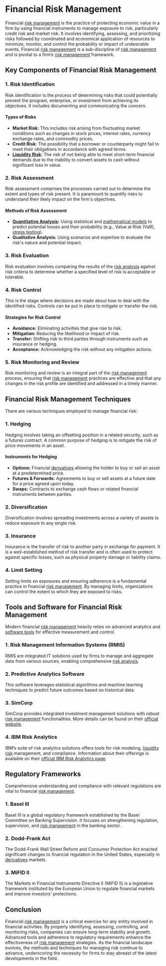 # Financial Risk Management

Financial [risk management](../r/risk_management.md) is the practice of protecting economic value in a firm by using financial instruments to manage exposure to risk, particularly credit risk and market risk. It involves identifying, assessing, and prioritizing risks followed by coordinated and economical application of resources to minimize, monitor, and control the probability or impact of undesirable events. Financial [risk management](../r/risk_management.md) is a sub-discipline of [risk management](../r/risk_management.md) and is pivotal to a firm’s [risk management](../r/risk_management.md) framework.

## Key Components of Financial Risk Management

### 1. Risk Identification

Risk identification is the process of determining risks that could potentially prevent the program, enterprise, or investment from achieving its objectives. It includes documenting and communicating the concern.

#### Types of Risks

- **Market Risk:** This includes risk arising from fluctuating market conditions such as changes in stock prices, interest rates, currency exchange rates, and commodity prices.
- **Credit Risk:** The possibility that a borrower or counterparty might fail to meet their obligations in accordance with agreed terms.
- **[Liquidity Risk](../l/liquidity_risk.md):** The risk of not being able to meet short-term financial demands due to the inability to convert assets to cash without significant loss in value.

### 2. Risk Assessment

Risk assessment comprises the processes carried out to determine the extent and types of risk present. It is paramount to quantify risks to understand their likely impact on the firm's objectives.

#### Methods of Risk Assessment

- **[Quantitative Analysis](../q/quantitative_analysis.md):** Using statistical and [mathematical models](../m/mathematical_models_in_trading.md) to predict potential losses and their probability (e.g., Value at Risk (VaR), [stress testing](../s/stress_testing_in_trading.md)).
- **Qualitative Analysis:** Using scenarios and expertise to evaluate the risk's nature and potential impact.

### 3. Risk Evaluation

Risk evaluation involves comparing the results of the [risk analysis](../r/risk_analysis.md) against risk criteria to determine whether a specified level of risk is acceptable or tolerable.

### 4. Risk Control

This is the stage where decisions are made about how to deal with the identified risks. Controls can be put in place to mitigate or transfer the risk.

#### Strategies for Risk Control

- **Avoidance:** Eliminating activities that give rise to risk.
- **Mitigation:** Reducing the likelihood or impact of risk.
- **Transfer:** Shifting risk to third parties through instruments such as insurance or hedging.
- **Acceptance:** Acknowledging the risk without any mitigation actions.

### 5. Risk Monitoring and Review

Risk monitoring and review is an integral part of the [risk management](../r/risk_management.md) process, ensuring that [risk management](../r/risk_management.md) practices are effective and that any changes in the risk profile are identified and addressed in a timely manner.

## Financial Risk Management Techniques

There are various techniques employed to manage financial risk:

### 1. Hedging

Hedging involves taking an offsetting position in a related security, such as a futures contract. A common purpose of hedging is to mitigate the risk of price movements in an asset.

#### Instruments for Hedging

- **Options:** Financial [derivatives](../d/derivatives.md) allowing the holder to buy or sell an asset at a predetermined price.
- **Futures & Forwards:** Agreements to buy or sell assets at a future date for a price agreed upon today.
- **Swaps:** Contracts to exchange cash flows or related financial instruments between parties.

### 2. Diversification

Diversification involves spreading investments across a variety of assets to reduce exposure to any single risk.

### 3. Insurance

Insurance is the transfer of risk to another party in exchange for payment. It is a well-established method of risk transfer and is often used to protect against specific losses, such as physical property damage or liability claims.

### 4. Limit Setting

Setting limits on exposures and ensuring adherence is a fundamental practice in financial [risk management](../r/risk_management.md). By managing limits, organizations can control the extent to which they are exposed to risks.

## Tools and Software for Financial Risk Management

Modern financial [risk management](../r/risk_management.md) heavily relies on advanced analytics and [software tools](../s/software_tools_for_trading.md) for effective measurement and control.

### 1. Risk Management Information Systems (RMIS)

RMIS are integrated IT solutions used by firms to manage and aggregate data from various sources, enabling comprehensive [risk analysis](../r/risk_analysis.md).

### 2. Predictive Analytics Software

This software leverages statistical algorithms and machine learning techniques to predict future outcomes based on historical data.

### 3. SimCorp

SimCorp provides integrated investment management solutions with robust [risk management](../r/risk_management.md) functionalities. More details can be found on their [official website](https://www.simcorp.com/en/software/enterprise-data-management/risk-management-compliance).

### 4. IBM Risk Analytics

IBM’s suite of risk analytics solutions offers tools for risk modeling, [liquidity risk](../l/liquidity_risk.md) management, and compliance. Information about their offerings is available on their [official IBM Risk Analytics page](https://www.ibm.com/analytics/risk-management).

## Regulatory Frameworks

Comprehensive understanding and compliance with relevant regulations are vital to financial [risk management](../r/risk_management.md).

### 1. Basel III

Basel III is a global regulatory framework established by the Basel Committee on Banking Supervision. It focuses on strengthening regulation, supervision, and [risk management](../r/risk_management.md) in the banking sector.

### 2. Dodd-Frank Act

The Dodd-Frank Wall Street Reform and Consumer Protection Act enacted significant changes to financial regulation in the United States, especially in [derivatives](../d/derivatives.md) markets.

### 3. MiFID II

The Markets in Financial Instruments Directive II (MiFID II) is a legislative framework instituted by the European Union to regulate financial markets and improve investors' protections.

## Conclusion

Financial [risk management](../r/risk_management.md) is a critical exercise for any entity involved in financial activities. By properly identifying, assessing, controlling, and monitoring risks, companies can ensure long-term stability and growth. Advanced tools and adherence to regulatory requirements enhance the effectiveness of [risk management](../r/risk_management.md) strategies. As the financial landscape evolves, the methods and techniques for managing risk continue to advance, underscoring the necessity for firms to stay abreast of the latest developments in the field.
